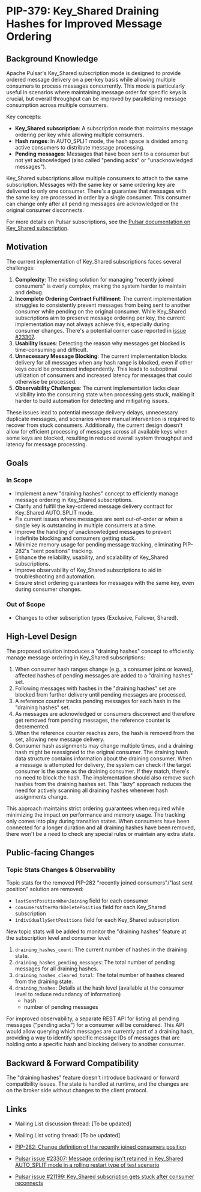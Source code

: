 # PIP-379: Key_Shared Draining Hashes for Improved Message Ordering

## Background Knowledge

Apache Pulsar's Key_Shared subscription mode is designed to provide ordered message delivery on a per-key basis while allowing multiple consumers to process messages concurrently. This mode is particularly useful in scenarios where maintaining message order for specific keys is crucial, but overall throughput can be improved by parallelizing message consumption across multiple consumers.

Key concepts:
- **Key_Shared subscription**: A subscription mode that maintains message ordering per key while allowing multiple consumers.
- **Hash ranges**: In AUTO_SPLIT mode, the hash space is divided among active consumers to distribute message processing.
- **Pending messages**: Messages that have been sent to a consumer but not yet acknowledged (also called "pending acks" or "unacknowledged messages").

Key_Shared subscriptions allow multiple consumers to attach to the same subscription. Messages with the same key or same ordering key are delivered to only one consumer. There's a guarantee that messages with the same key are processed in order by a single consumer. This consumer can change only after all pending messages are acknowledged or the original consumer disconnects.

For more details on Pulsar subscriptions, see the [Pulsar documentation on Key_Shared subscription](https://pulsar.apache.org/docs/concepts-messaging/#key_shared).

## Motivation

The current implementation of Key_Shared subscriptions faces several challenges:

1. **Complexity**: The existing solution for managing "recently joined consumers" is overly complex, making the system harder to maintain and debug.
2. **Incomplete Ordering Contract Fulfillment**: The current implementation struggles to consistently prevent messages from being sent to another consumer while pending on the original consumer. While Key_Shared subscriptions aim to preserve message ordering per key, the current implementation may not always achieve this, especially during consumer changes. There's a potential corner case reported in [issue #23307](https://github.com/apache/pulsar/issues/23307).
3. **Usability Issues**: Detecting the reason why messages get blocked is time-consuming and difficult.
4. **Unnecessary Message Blocking**: The current implementation blocks delivery for all messages when any hash range is blocked, even if other keys could be processed independently. This leads to suboptimal utilization of consumers and increased latency for messages that could otherwise be processed.
5. **Observability Challenges**: The current implementation lacks clear visibility into the consuming state when processing gets stuck, making it harder to build automation for detecting and mitigating issues.

These issues lead to potential message delivery delays, unnecessary duplicate messages, and scenarios where manual intervention is required to recover from stuck consumers. Additionally, the current design doesn't allow for efficient processing of messages across all available keys when some keys are blocked, resulting in reduced overall system throughput and latency for message processing.

## Goals

### In Scope

- Implement a new "draining hashes" concept to efficiently manage message ordering in Key_Shared subscriptions.
- Clarify and fulfill the key-ordered message delivery contract for Key_Shared AUTO_SPLIT mode.
- Fix current issues where messages are sent out-of-order or when a single key is outstanding in multiple consumers at a time.
- Improve the handling of unacknowledged messages to prevent indefinite blocking and consumers getting stuck.
- Minimize memory usage for pending message tracking, eliminating PIP-282's "sent positions" tracking.
- Enhance the reliability, usability, and scalability of Key_Shared subscriptions.
- Improve observability of Key_Shared subscriptions to aid in troubleshooting and automation.
- Ensure strict ordering guarantees for messages with the same key, even during consumer changes.

### Out of Scope

- Changes to other subscription types (Exclusive, Failover, Shared).

## High-Level Design

The proposed solution introduces a "draining hashes" concept to efficiently manage message ordering in Key_Shared subscriptions:

1. When consumer hash ranges change (e.g., a consumer joins or leaves), affected hashes of pending messages are added to a "draining hashes" set.
2. Following messages with hashes in the "draining hashes" set are blocked from further delivery until pending messages are processed.
3. A reference counter tracks pending messages for each hash in the "draining hashes" set.
4. As messages are acknowledged or consumers disconnect and therefore get removed from pending messages, the reference counter is decremented.
5. When the reference counter reaches zero, the hash is removed from the set, allowing new message delivery.
6. Consumer hash assignments may change multiple times, and a draining hash might be reassigned to the original consumer. The draining hash data structure contains information about the draining consumer. When a message is attempted for delivery, the system can check if the target consumer is the same as the draining consumer. If they match, there's no need to block the hash. The implementation should also remove such hashes from the draining hashes set. This "lazy" approach reduces the need for actively scanning all draining hashes whenever hash assignments change.

This approach maintains strict ordering guarantees when required while minimizing the impact on performance and memory usage. The tracking only comes into play during transition states. When consumers have been connected for a longer duration and all draining hashes have been removed, there won't be a need to check any special rules or maintain any extra state.

## Public-facing Changes

### Topic Stats Changes & Observability

Topic stats for the removed PIP-282 "recently joined consumers"/"last sent position" solution are removed:
- `lastSentPositionWhenJoining` field for each consumer
- `consumersAfterMarkDeletePosition` field for each Key_Shared subscription
- `individuallySentPositions` field for each Key_Shared subscription

New topic stats will be added to monitor the "draining hashes" feature at the subscription level and consumer level:
1. `draining_hashes_count`: The current number of hashes in the draining state.
2. `draining_hashes_pending_messages`: The total number of pending messages for all draining hashes.
3. `draining_hashes_cleared_total`: The total number of hashes cleared from the draining state.
4. `draining_hashes`: Details at the hash level (available at the consumer level to reduce redundancy of information)
   - hash
   - number of pending messages

For improved observability, a separate REST API for listing all pending messages ("pending acks") for a consumer will be considered. This API would allow querying which messages are currently part of a draining hash, providing a way to identify specific message IDs of messages that are holding onto a specific hash and blocking delivery to another consumer.

## Backward & Forward Compatibility

The "draining hashes" feature doesn't introduce backward or forward compatibility issues. The state is handled at runtime, and the changes are on the broker side without changes to the client protocol.

## Links

- Mailing List discussion thread: [To be updated]
- Mailing List voting thread: [To be updated]

- [PIP-282: Change definition of the recently joined consumers position](https://github.com/apache/pulsar/blob/master/pip/pip-282.md)
- [Pulsar issue #23307: Message ordering isn't retained in Key_Shared AUTO_SPLIT mode in a rolling restart type of test scenario](https://github.com/apache/pulsar/issues/23307)
- [Pulsar issue #21199: Key_Shared subscription gets stuck after consumer reconnects](https://github.com/apache/pulsar/issues/21199)